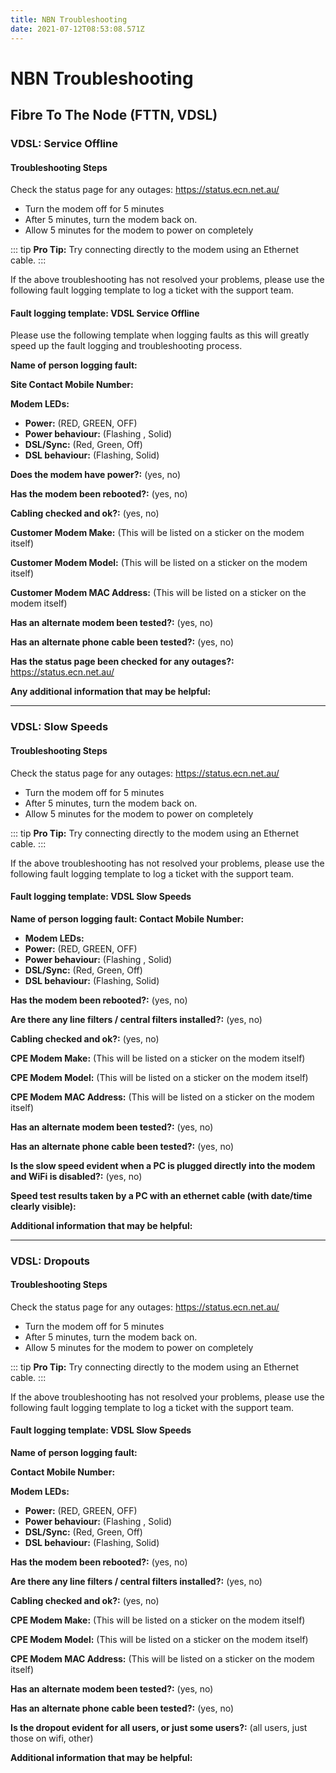 ```yaml
---
title: NBN Troubleshooting
date: 2021-07-12T08:53:08.571Z
---
```

# NBN Troubleshooting

## Fibre To The Node (FTTN, VDSL)



### VDSL: Service Offline

#### Troubleshooting Steps

Check the status page for any outages: <https://status.ecn.net.au/> 

* Turn the modem off for 5 minutes
* After 5 minutes, turn the modem back on.
* Allow 5 minutes for the modem to power on completely

::: tip
**Pro Tip:** Try connecting directly to the modem using an Ethernet cable.
:::

If the above troubleshooting has not resolved your problems, please use the following fault logging template to log a ticket with the support team.

#### Fault logging template: VDSL Service Offline

Please use the following template when logging faults as this will greatly speed up the fault logging and troubleshooting process.

**Name of person logging fault:** 

**Site Contact Mobile Number:** 

**Modem LEDs:**

* **Power:** (RED, GREEN, OFF)
* **Power behaviour:** (Flashing , Solid)
* **DSL/Sync:** (Red, Green, Off)
* **DSL behaviour:** (Flashing, Solid)

**Does the modem have power?:** (yes, no)

**Has the modem been rebooted?:** (yes, no)

**Cabling checked and ok?:** (yes, no)

**Customer Modem Make:** (This will be listed on a sticker on the modem itself)

**Customer Modem Model:** (This will be listed on a sticker on the modem itself)

**Customer Modem MAC Address:** (This will be listed on a sticker on the modem itself)

**Has an alternate modem been tested?:** (yes, no)

**Has an alternate phone cable been tested?:** (yes, no)

**Has the status page been checked for any outages?:** <https://status.ecn.net.au/> 

**Any additional information that may be helpful:**

- - -

### VDSL: Slow Speeds

#### Troubleshooting Steps

Check the status page for any outages: <https://status.ecn.net.au/> 

* Turn the modem off for 5 minutes
* After 5 minutes, turn the modem back on.
* Allow 5 minutes for the modem to power on completely

::: tip
**Pro Tip:** Try connecting directly to the modem using an Ethernet cable.
:::

If the above troubleshooting has not resolved your problems, please use the following fault logging template to log a ticket with the support team.

#### Fault logging template: VDSL Slow Speeds

**Name of person logging fault:
Contact Mobile Number:** 

* **Modem LEDs:**
* **Power:** (RED, GREEN, OFF)
* **Power behaviour:** (Flashing , Solid)
* **DSL/Sync:** (Red, Green, Off)
* **DSL behaviour:** (Flashing, Solid)

**Has the modem been rebooted?:** (yes, no)

**Are there any line filters / central filters installed?:** (yes, no)

**Cabling checked and ok?:** (yes, no)

**CPE Modem Make:** (This will be listed on a sticker on the modem itself)

**CPE Modem Model:** (This will be listed on a sticker on the modem itself)

**CPE Modem MAC Address:** (This will be listed on a sticker on the modem itself)

**Has an alternate modem been tested?:** (yes, no)

**Has an alternate phone cable been tested?:** (yes, no)

**Is the slow speed evident when a PC is plugged directly into the modem and WiFi is disabled?:** (yes, no)

**Speed test results taken by a PC with an ethernet cable (with date/time clearly visible):**

**Additional information that may be helpful:**

- - -

### VDSL: Dropouts 

#### Troubleshooting Steps

Check the status page for any outages: <https://status.ecn.net.au/> 

* Turn the modem off for 5 minutes
* After 5 minutes, turn the modem back on.
* Allow 5 minutes for the modem to power on completely

::: tip
**Pro Tip:** Try connecting directly to the modem using an Ethernet cable.
:::

If the above troubleshooting has not resolved your problems, please use the following fault logging template to log a ticket with the support team.

#### Fault logging template: VDSL Slow Speeds

**Name of person logging fault:** 

**Contact Mobile Number:** 

**Modem LEDs:**

* **Power:** (RED, GREEN, OFF)
* **Power behaviour:** (Flashing , Solid)
* **DSL/Sync:** (Red, Green, Off)
* **DSL behaviour:** (Flashing, Solid)

**Has the modem been rebooted?:** (yes, no)

**Are there any line filters / central filters installed?:** (yes, no)

**Cabling checked and ok?:** (yes, no)

**CPE Modem Make:** (This will be listed on a sticker on the modem itself)


**CPE Modem Model:** (This will be listed on a sticker on the modem itself)


**CPE Modem MAC Address:** (This will be listed on a sticker on the modem itself)

**Has an alternate modem been tested?:** (yes, no)


**Has an alternate phone cable been tested?:** (yes, no)

**Is the dropout evident for all users, or just some users?:** (all users, just those on wifi, other)

**Additional information that may be helpful:**